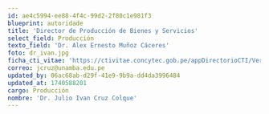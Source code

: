 ```yaml
---
id: ae4c5994-ee88-4f4c-99d2-2f80c1e981f3
blueprint: autoridade
title: 'Director de Producción de Bienes y Servicios'
select_field: Producción
texto_field: 'Dr. Alex Ernesto Muñoz Cáceres'
foto: dr_ivan.jpg
ficha_cti_vitae: 'https://ctivitae.concytec.gob.pe/appDirectorioCTI/VerDatosInvestigador.do?id_investigador=99489'
correo: jcruz@unamba.edu.pe
updated_by: 06ac68ab-d29f-41e9-9b9a-dd4da3996484
updated_at: 1740588201
cargo: Producción
nombre: 'Dr. Julio Ivan Cruz Colque'
---
```

